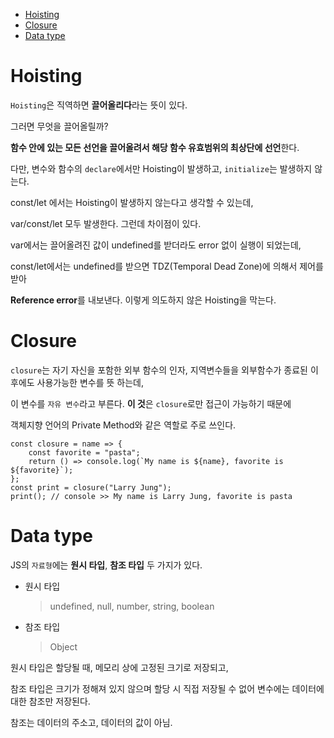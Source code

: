 - [Hoisting](#hoisting)
- [Closure](#closure)
- [Data type](#data-type)

# Hoisting

`Hoisting`은 직역하면 **끌어올리다**라는 뜻이 있다.

그러면 무엇을 끌어올릴까?

**함수 안에 있는 모든 선언을 끌어올려서 해당 함수 유효범위의 최상단에 선언**한다.

다만, 변수와 함수의 `declare`에서만 Hoisting이 발생하고, `initialize`는 발생하지 않는다.

const/let 에서는 Hoisting이 발생하지 않는다고 생각할 수 있는데,

var/const/let 모두 발생한다. 그런데 차이점이 있다.

var에서는 끌어올려진 값이 undefined를 받더라도 error 없이 실행이 되었는데,

const/let에서는 undefined를 받으면 TDZ(Temporal Dead Zone)에 의해서 제어를 받아

**Reference error**를 내보낸다. 이렇게 의도하지 않은 Hoisting을 막는다.

# Closure

`closure`는 자기 자신을 포함한 외부 함수의 인자, 지역변수들을 외부함수가 종료된 이후에도 사용가능한 변수를 뜻 하는데,

이 변수를 `자유 변수`라고 부른다. **이 것**은 `closure`로만 접근이 가능하기 때문에

객체지향 언어의 Private Method와 같은 역할로 주로 쓰인다.

    const closure = name => {
        const favorite = "pasta";
        return () => console.log(`My name is ${name}, favorite is ${favorite}`);
    };
    const print = closure("Larry Jung");
    print(); // console >> My name is Larry Jung, favorite is pasta

# Data type

JS의 `자료형`에는 **원시 타입**, **참조 타입** 두 가지가 있다.

- 원시 타입

  > undefined, null, number, string, boolean

- 참조 타입
  > Object

원시 타입은 할당될 때, 메모리 상에 고정된 크기로 저장되고,

참조 타입은 크기가 정해져 있지 않으며 할당 시 직접 저장될 수 없어 변수에는 데이터에 대한 참조만 저장된다.

참조는 데이터의 주소고, 데이터의 값이 아님.
